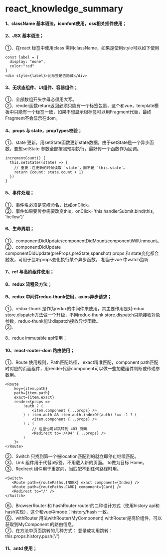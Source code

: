 # react_knowledge_summary
#### 1、className 基本语法，iconfont使用，css相关插件使用；

#### 2、JSX 基本语法；
①、在react 标签中使用class 需用className，如果是使用style可以如下使用
```
const label = {
  display: "none",
  color:"red"
}
<div style={label}>此标签是否隐藏</div>
```

#### 3、无状态组件、UI组件、容器组件；
①、全部数组开头字母必须用大写。<br>
②、render函数return返回必须只能有一个标签包裹，这个和vue，template模板中只能有一个标签一致，如果不想显示根标签可以用Fragment代替，最终Fragment不会显示在dom。<br>


#### 4、props 与 state，propTypes校验；
①、state 更新，用setState函数更新state数据，由于setState是一个异步函数，要想setState 参数全部按照预期执行，最好传一个函数作为回调。
```
incrementCount() {
  this.setState((state) => {
    // 重要：在更新的时候读取 `state`，而不是 `this.state`。
    return {count: state.count + 1}
  })
}
```
#### 5、事件处理；
①、事件名必须是驼峰命名，比如onClick。<br>
②、事件如果要传参需要改变this，onClick='this.handlerSubmit.bind(this, 'hellow')'

#### 6、生命周期；
①、componentDidUpdate/componentDidMount/componentWillUnmount。<br>
②、componentDidUpdate componentDidUpdate(preProps,preState,spanshot) props 和 state变化都会触发，可用于监听props变化执行某个异步函数。 相当于vue 中watch监听<br>

#### 7、ref 与高阶组件使用；

#### 8、redux 流程及方法；

#### 9、redux 中间件redux-thunk使用，axios异步请求；<br>
①、redux-thunk 是作为redux的中间件来使用，其主要作用是对redux store.dispatch方法做一个升级，不用redux-thunk store.dispatch只能接收对象参数，redux-thunk能让dispatch接收异步函数。<br>
②、

8、redux immutable api使用；

#### 10、react-router-dom 路由使用；<br>
①、Route 使用规则，Path匹配路径， exact精准匹配，component path匹配时对应的页面组件，用render代替component可以做一些加载组件判断或传递参数用。<br>
   ``` 
   <Route
       key={item.path}
       path={item.path}
       exact={item.exact}
       render={props =>
           !auth ? (
               <item.component {...props} />
           ) : item.auth && item.auth.indexOf(auth) !== -1 ? (
               <item.component {...props} />
           ) : (
               // 这里也可以跳转到 403 页面
               <Redirect to='/404' {...props} />
           )
       }>
   </Route>
  ```
②、Switch 只找到第一个被location匹配到的<Route>就立即停止继续匹配。<br>
③、Link 组件用于代替a标签，不用载入新的页面。 to做为目标 <Link to='/'>Home</Link>。<br>
③、Redirect 组件用于重定向，当匹配不到任何路径时用。<br>
   ``` 
  <Switch>
      <Route path={routePaths.INDEX} exact component={Index} />
      <Route path={routePaths.CARD} component={Card} />
      <Redirect to="/" />
  </Switch>
  ```
⑥、BrowserRouter 和 hashRouter router的二种设计方式（使用history api和hash实现），这个和vue中mode：history/hash 一致。<br>
⑥、withRouter 用法withRouter(MyComponent) withRouter是高阶组件，可以获取到MyComponent 的路由信息。<br>
⑦、在方法中页面跳转的几种方式：
   登录成功用跳转：this.props.history.push('/') <br>

#### 11、antd 使用；
